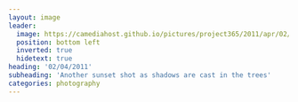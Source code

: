 ```yaml
---
layout: image
leader:
  image: https://camediahost.github.io/pictures/project365/2011/apr/02/020411.jpg
  position: bottom left
  inverted: true
  hidetext: true
heading: '02/04/2011'
subheading: 'Another sunset shot as shadows are cast in the trees'
categories: photography
---
```

